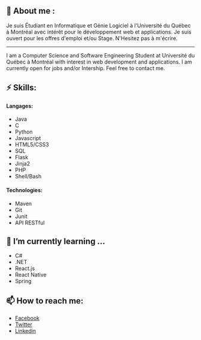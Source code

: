 
## 💬 About me :

Je suis Étudiant en Informatique et Génie Logiciel à l'Université du Québec à Montréal avec intérêt pour le développement web et applications.
Je suis ouvert pour les offres d'emploi et/ou Stage. N'Hesitez pas à m'écrire.
_________________________________________________________________________________________________________
I am a Computer Science and Software Engineering Student at Université du Québec à Montréal with interest in web development and applications.
I am currently open for jobs and/or Intership. Feel free to contact me.

## ⚡ Skills: 
#### Langages: 
- Java          
- C          
- Python
- Javascript    
- HTML5/CSS3 
- SQL
- Flask         
- Jinja2     
- PHP
- Shell/Bash

#### Technologies:
- Maven
- Git
- Junit
- API RESTful

## 🌱 I’m currently learning ...
- C#
- .NET
- React.js
- React Native
- Spring

## 📫 How to reach me: 
- [Facebook](https://www.facebook.com/jeff.robillard.12/)
- [Twitter](https://twitter.com/jrobill4rd)
- [Linkedin](https://www.linkedin.com/in/jeffrey-robillard-b3572114b/)
